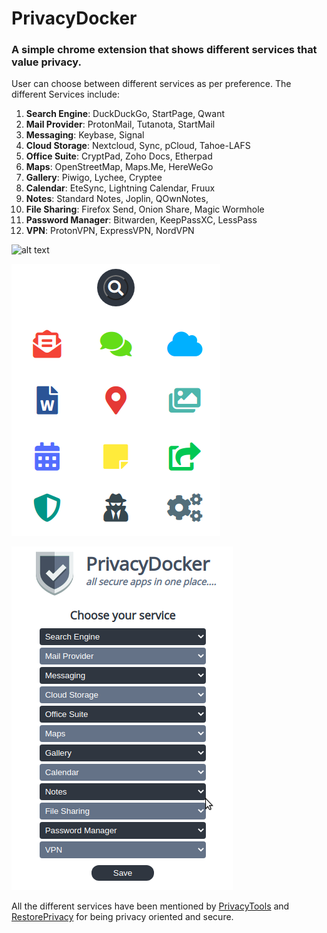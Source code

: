 # PrivacyDocker
### A simple chrome extension that shows different services that value privacy.

User can choose between different services as per preference. The different Services include:

1. **Search Engine**: DuckDuckGo, StartPage, Qwant
2. **Mail Provider**: ProtonMail, Tutanota, StartMail
3. **Messaging**: Keybase, Signal
4. **Cloud Storage**: Nextcloud, Sync, pCloud, Tahoe-LAFS
5. **Office Suite**: CryptPad, Zoho Docs, Etherpad
6. **Maps**: OpenStreetMap, Maps.Me, HereWeGo
7. **Gallery**: Piwigo, Lychee, Cryptee
8. **Calendar**: EteSync, Lightning Calendar, Fruux
9. **Notes**: Standard Notes, Joplin, QOwnNotes,
10. **File Sharing**: Firefox Send, Onion Share, Magic Wormhole
11. **Password Manager**: Bitwarden, KeepPassXC, LessPass
12. **VPN**:  ProtonVPN, ExpressVPN, NordVPN


![alt text](https://media.giphy.com/media/Mcgz94vvEQfocqdJct/giphy.gif)

![main](demo/main.png?raw=true "Title")

![settings](demo/settings.png?raw=true "Title")

All the different services have been mentioned by [PrivacyTools](https://www.privacytools.io/) and [RestorePrivacy](https://restoreprivacy.com/) for being privacy oriented and secure.
